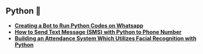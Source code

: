 ## **Python** 🐍
* [**Creating a Bot to Run Python Codes on Whatsapp**](https://morioh.com/p/21350edfac04?f=5c21fb01c16e2556b555ab32)
* [**How to Send Text Message (SMS) with Python to Phone Number**](https://morioh.com/p/3835bf6ed28e?f=5c21fb01c16e2556b555ab32)
* [**Building an Attendance System Which Utilizes Facial Recognition with Python**](https://morioh.com/p/4a8f86ed77f9?f=5c21fb01c16e2556b555ab32)